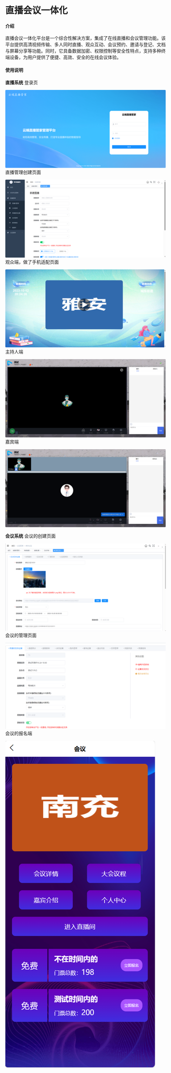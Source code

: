 # 直播会议一体化

#### 介绍
直播会议一体化平台是一个综合性解决方案，集成了在线直播和会议管理功能。该平台提供高清视频传输、多人同时直播、观众互动、会议预约、邀请与登记、文档与屏幕分享等功能。同时，它具备数据加密、权限控制等安全性特点，支持多种终端设备，为用户提供了便捷、高效、安全的在线会议体验。



#### 使用说明
 **直播系统** 
登录页

![登录页](1698842099706.jpg)
直播管理创建页面

![直播创建页面](1698911896032.jpg)
观众端，做了手机适配页面

![观众端，做了手机适配的](1698912069841.jpg)
主持人端

![主持人端](1698913036397.jpg)
嘉宾端

![嘉宾端](1698913088411.jpg)

 **会议系统** 
会议的创建页面

![输入图片说明](1698912514365.jpg)
会议的管理页面

![输入图片说明](1698911956907.jpg)
会议的报名端

![输入图片说明](1698912600734.jpg)






